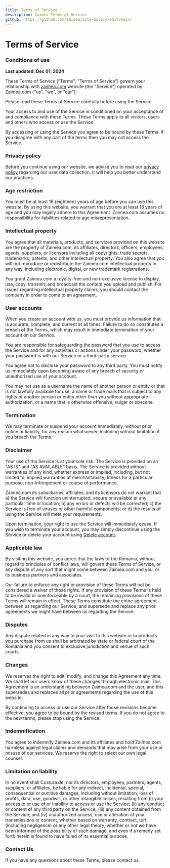 ```yaml
---
title: Terms of Service
description: Zaimea Terms of Service
github: https://github.com/zaimea/site-policy/edit/main/
---
```


# Terms of Service

### Conditions of use

<strong class="uppercase text-xs">Last updated: Dec 01, 2024</strong>

These Terms of Service ("Terms", "Terms of Service") govern your relationship with <a href="https://zaimea.com/">zaimea.com</a> website (the "Service") operated by Zaimea.com ("us", "we", or "our").

Please read these Terms of Service carefully before using the Service.

Your access to and use of the Service is conditioned on your acceptance of and compliance with these Terms. These Terms apply to all visitors, users and others who access or use the Service.

By accessing or using the Service you agree to be bound by these Terms. If you disagree with any part of the terms then you may not access the Service.

### Privacy policy

Before you continue using our website, we advise you to read our <a href="https://zaimea.com/privacy-policy">privacy policy</a> regarding our user data collection. It will help you better understand our practices.

### Age restriction

You must be at least 18 (eighteen) years of age before you can use this website. By using this website, you warrant that you are at least 18 years of age and you may legally adhere to this Agreement. Zaimea.com assumes no responsibility for liabilities related to age misrepresentation.

### Intellectual property

You agree that all materials, products, and services provided on this website are the property of Zaimea.com, its affiliates, directors, officers, employees, agents, suppliers, or licensors including all copyrights, trade secrets, trademarks, patents, and other intellectual property. You also agree that you will not reproduce or redistribute the Zaimea.com intellectual property in any way, including electronic, digital, or new trademark registrations.

You grant Zaimea.com a royalty-free and non-exclusive license to display, use, copy, transmit, and broadcast the content you upload and publish. For issues regarding intellectual property claims, you should contact the company in order to come to an agreement.

### User accounts

When you create an account with us, you must provide us information that is accurate, complete, and current at all times. Failure to do so constitutes a breach of the Terms, which may result in immediate termination of your account on our Service.

You are responsible for safeguarding the password that you use to access the Service and for any activities or actions under your password, whether your password is with our Service or a third-party service.

You agree not to disclose your password to any third party. You must notify us immediately upon becoming aware of any breach of security or unauthorized use of your account.

You may not use as a username the name of another person or entity or that is not lawfully available for use, a name or trade mark that is subject to any rights of another person or entity other than you without appropriate authorization, or a name that is otherwise offensive, vulgar or obscene.

### Termination
We may terminate or suspend your account immediately, without prior notice or liability, for any reason whatsoever, including without limitation if you breach the Terms.

### Disclaimer
Your use of the Service is at your sole risk. The Service is provided on an "AS IS" and "AS AVAILABLE" basis. The Service is provided without warranties of any kind, whether express or implied, including, but not limited to, implied warranties of merchantability, fitness for a particular purpose, non-infringement or course of performance.

Zaimea.com its subsidiaries, affiliates, and its licensors do not warrant that a) the Service will function uninterrupted, secure or available at any particular time or location; b) any errors or defects will be corrected; c) the Service is free of viruses or other harmful components; or d) the results of using the Service will meet your requirements.

Upon termination, your right to use the Service will immediately cease. If you wish to terminate your account, you may simply discontinue using the Service or delete your account using <a href="http://zaimea.com/user/settings"> Delete account</a>.

### Applicable law

By visiting this website, you agree that the laws of the Romania, without regard to principles of conflict laws, will govern these Terms of Service, or any dispute of any sort that might come between Zaimea.com and you, or its business partners and associates.

Our failure to enforce any right or provision of these Terms will not be considered a waiver of those rights. If any provision of these Terms is held to be invalid or unenforceable by a court, the remaining provisions of these Terms will remain in effect. These Terms constitute the entire agreement between us regarding our Service, and supersede and replace any prior agreements we might have between us regarding the Service.

### Disputes

Any dispute related in any way to your visit to this website or to products you purchase from us shall be arbitrated by state or federal court of the Romania and you consent to exclusive jurisdiction and venue of such courts.

### Changes

We reserves the right to edit, modify, and change this Agreement any time. We shall let our users know of these changes through electronic mail. This Agreement is an understanding between Zaimea.com and the user, and this supersedes and replaces all prior agreements regarding the use of this website.

By continuing to access or use our Service after those revisions become effective, you agree to be bound by the revised terms. If you do not agree to the new terms, please stop using the Service.

### Indemnification

You agree to indemnify Zaimea.com and its affiliates and hold Zaimea.com harmless against legal claims and demands that may arise from your use or misuse of our services. We reserve the right to select our own legal counsel.

### Limitation on liability

In no event shall Custura.de, nor its directors, employees, partners, agents, suppliers, or affiliates, be liable for any indirect, incidental, special, consequential or punitive damages, including without limitation, loss of profits, data, use, goodwill, or other intangible losses, resulting from (i) your access to or use of or inability to access or use the Service; (ii) any conduct or content of any third party on the Service; (iii) any content obtained from the Service; and (iv) unauthorized access, use or alteration of your transmissions or content, whether based on warranty, contract, tort (including negligence) or any other legal theory, whether or not we have been informed of the possibility of such damage, and even if a remedy set forth herein is found to have failed of its essential purpose.

### Contact Us
If you have any questions about these Terms, please contact us.
